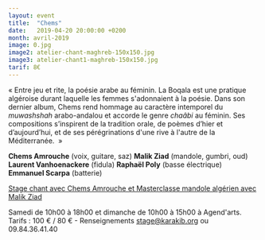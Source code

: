 ```yaml
---
layout: event
title:  "Chems"
date:   2019-04-20 20:00:00 +0200
month: avril-2019
image: 0.jpg
image2: atelier-chant-maghreb-150x150.jpg
image3: atelier-chant1-maghreb-150x150.jpg
tarif: 8€
---
```


« Entre jeu et rite, la poésie arabe au féminin. La Boqala est une pratique algéroise durant laquelle les femmes s'adonnaient à la poésie. Dans son dernier album, Chems rend hommage au caractère intemporel du _muwashshah_ arabo-andalou et accorde le genre _chaâbi_ au féminin. Ses compositions s’inspirent de la tradition orale, de poèmes d’hier et d’aujourd’hui, et de ses pérégrinations d'une rive à l'autre de la Méditerranée.  »

**Chems Amrouche** (voix, guitare, saz) 
**Malik Ziad** (mandole, gumbri, oud) 
**Laurent Vanhoenackere** (fidula) 
**Raphaël Poly** (basse électrique) 
**Emmanuel Scarpa** (batterie)


[Stage chant avec Chems Amrouche et Masterclasse mandole algérien avec Malik Ziad](https://agendarts.wordpress.com/2019/02/11/samedi-20-de-10h-a-18h-et-dimanche-21-avril-de-10h-a-15h-stage-chant-avec-chems-amrouche-et-masterclasse-mandole-algerien-avec-malik-ziad/)

Samedi de 10h00 à 18h00 et dimanche de 10h00 à 15h00 à Agend'arts. Tarifs : 100 € / 80 € - Renseignements stage@karakib.org ou 09.84.36.41.40